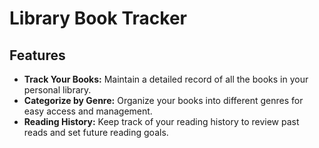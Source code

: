# Library Book Tracker

## Features

- **Track Your Books:** Maintain a detailed record of all the books in your personal library.
- **Categorize by Genre:** Organize your books into different genres for easy access and management.
- **Reading History:** Keep track of your reading history to review past reads and set future reading goals.
